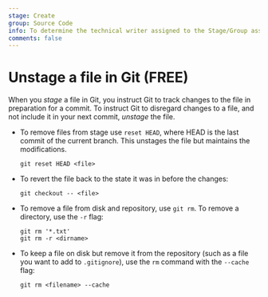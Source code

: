 ```yaml
---
stage: Create
group: Source Code
info: To determine the technical writer assigned to the Stage/Group associated with this page, see https://about.gitlab.com/handbook/product/ux/technical-writing/#assignments
comments: false
---
```


# Unstage a file in Git **(FREE)**

When you _stage_ a file in Git, you instruct Git to track changes to the file in
preparation for a commit. To instruct Git to disregard changes to a file, and not
include it in your next commit, _unstage_ the file.

- To remove files from stage use `reset HEAD`, where HEAD is the last commit of
  the current branch. This unstages the file but maintains the modifications.

  ```shell
  git reset HEAD <file>
  ```

- To revert the file back to the state it was in before the changes:

  ```shell
  git checkout -- <file>
  ```

- To remove a file from disk and repository, use `git rm`. To remove a directory, use the `-r` flag:

  ```shell
  git rm '*.txt'
  git rm -r <dirname>
  ```

- To keep a file on disk but remove it from the repository (such as a file you want
  to add to `.gitignore`), use the `rm` command with the `--cache` flag:

  ```shell
  git rm <filename> --cache
  ```
